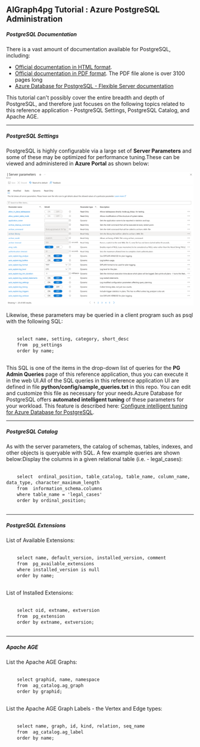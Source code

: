 
## AIGraph4pg Tutorial : Azure PostgreSQL Administration

##### PostgreSQL Documentation

There is a vast amount of documentation available for PostgreSQL, including:

* [Official documentation in HTML format](https://www.postgresql.org/docs/current/).
* [Official documentation in PDF format](https://www.postgresql.org/docs/).
  The PDF file alone is over 3100 pages long
* [Azure Database for PostgreSQL - Flexible Server documentation](https://learn.microsoft.com/en-us/azure/postgresql/)

This tutorial can't possibly cover the entire breadth and depth of PostgreSQL,
and therefore just focuses on the following topics related to this reference application -
PostgreSQL Settings, PostgreSQL Catalog, and Apache AGE.

---

##### PostgreSQL Settings

PostgreSQL is highly configurable via a large set of **Server Parameters**
and some of these may be optimized for performance tuning.These can be viewed and administered in **Azure Portal** as shown below:

![](img/server-parameters.png)

Likewise, these parameters may be queried in a client program
such as psql with the following SQL:
```

    select name, setting, category, short_desc
    from  pg_settings
    order by name;
  
```
This SQL is one of the items in the drop-down list of queries
for the **PG Admin Queries** page of this reference
application, thus you can execute it in the web UI.All of the SQL queries in this reference application UI are defined
in file **python/config/sample\_queries.txt** in this repo.
You can edit and customize this file as necessary for your needs.Azure Database for PostgreSQL offers **automated intelligent tuning**
of these parameters for your workload. This feature is described here:
[Configure intelligent tuning for Azure Database for PostgreSQL](https://learn.microsoft.com/en-us/azure/postgresql/flexible-server/concepts-intelligent-tuning).

---

##### PostgreSQL Catalog

As with the server parameters, the catalog of schemas, tables, indexes, and other objects
is queryable with SQL. A few example queries are shown below:Display the columns in a given relational table (i.e. - legal\_cases):
```

    select  ordinal_position, table_catalog, table_name, column_name, data_type, character_maximum_length
    from  information_schema.columns
    where table_name = 'legal_cases'
    order by ordinal_position;
  
```

---

##### PostgreSQL Extensions

List of Available Extensions:
```

    select name, default_version, installed_version, comment
    from  pg_available_extensions
    where installed_version is null
    order by name;
  
```
List of Installed Extensions:
```

    select oid, extname, extversion
    from  pg_extension
    order by extname, extversion;
  
```

---

##### Apache AGE

List the Apache AGE Graphs:
```

    select graphid, name, namespace
    from  ag_catalog.ag_graph
    order by graphid;
  
```
List the Apache AGE Graph Labels - the Vertex and Edge types:
```

    select name, graph, id, kind, relation, seq_name
    from  ag_catalog.ag_label
    order by name;
  
```

